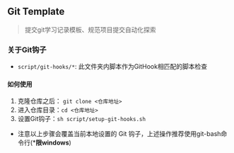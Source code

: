 ## Git Template

> 提交git学习记录模板、规范项目提交自动化探索

### 关于Git钩子

- `script/git-hooks/*`: 此文件夹内脚本作为GitHook相匹配的脚本检查

#### 如何使用

1. 克隆仓库之后： `git clone <仓库地址>`
2. 进入仓库目录：`cd <仓库地址>`
3. 设置Git钩子：`sh script/setup-git-hooks.sh`

* 注意以上步骤会覆盖当前本地设置的 Git 钩子，上述操作推荐使用git-bash命令行(***限windows**)
